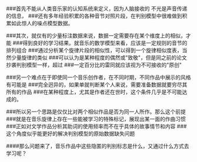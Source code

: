 ###首先不能从人类音乐家的认知系统来定义，因为人脑接收的 不光是声音传递的信息，
###还有多年经验积累的各种音节对照片段，在判别模型中很难做到积累如此惊人的噪点模型数据。


###其次，就仅有的少量标注数据来说，数据一定需要存在某个维度上的相似，才能
###得到良好的学习结果。就音乐的数学模型来看，应该是一定规则的音节的排列组合
###通过分析某个旋律片段的相似性，可以得到一个旋律相似度表，当然少量旋律的类似
###可以认为是某种程度的偶然或"致敬"，但是同之前的论文抄袭判别模型一样，超过
###一定百分比的雷同就应该视为不可接收的"原创"

###另一个难点在于即使同一个音乐创作者，在不同时期，不同作品中展示的风格有可能是
###完全迥异的，如果单就判断某个人来说，需要准备数据就要穷尽其所有的作品
###在某种程度上，尤其是作者还在世时，这个条件几乎是不可能达成的。

###所以另一个思路是仅仅比对两个相似作品是否为同一人所作。那么这个前提
###就是在音乐旋律上存在一些能被学习的特殊标记，展现出某一面的作曲习惯
###正如对文学作品分析其助词的使用频率而不在乎具体的故事情节和内容
###这个角度似乎能更好的解决判别模型的原始数据缺失问题


####那么问题来了，音乐作品中这些隐匿的判别标志是什么，又通过什么方式去学习呢？
#### 

